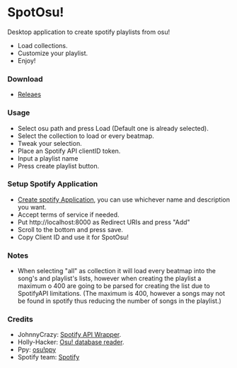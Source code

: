 # SpotOsu!
Desktop application to create spotify playlists from osu!
  - Load collections.
  - Customize your playlist.
  - Enjoy!
### Download
   - [Releaes](https://github.com/ByBordex/SpotOsu/releases)
  
### Usage 
  - Select osu path and press Load (Default one is already selected).
  - Select the collection to load or every beatmap.
  - Tweak your selection.
  - Place an Spotify API clientID token.
  - Input a playlist name
  - Press create playlist button.
### Setup Spotify Application

- [Create spotify Application](https://developer.spotify.com/my-applications/#!/applications/create), you can use whichever name and description you want.
- Accept terms of service if needed.
- Put http://localhost:8000 as Redirect URIs and press "Add"
- Scroll to the bottom and press save.
- Copy Client ID and use it for SpotOsu!
### Notes
- When selecting "all" as collection it will load every beatmap into the song's and playlist's lists, however when creating the playlist a maximum o 400 are going to be parsed for creating the list due to SpotifyAPI limitations. (The maximum is 400, however a songs may not be found in spotify thus reducing the number of songs in the playlist.)
### Credits 

- JohnnyCrazy: [Spotify API Wrapper](https://github.com/JohnnyCrazy/SpotifyAPI-NET).
- Holly-Hacker: [Osu! database reader](https://github.com/HoLLy-HaCKeR/osu-database-reader).
- Ppy: [osu!](https://osu.ppy.sh/)[ppy](https://ppy.sh/)
- Spotify team: [Spotify](https://www.spotify.com)
